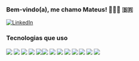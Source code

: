 ### Bem-vindo(a), me chamo Mateus! 👨🏻‍💻 🇧🇷 
[![LinkedIn](https://img.shields.io/badge/LinkedIn-0077B5?style=for-the-badge&logo=linkedin&logoColor=white)](https://www.linkedin.com/in/mateus-araujo-75845b259/)


### Tecnologias que uso
<div style="display: inline_block">
<img align="center"  src="https://img.shields.io/badge/Laravel-FF2D20?style=for-the-badge&logo=laravel&logoColor=white" />
<img align="center"  src="https://img.shields.io/badge/Vue.js-35495E?style=for-the-badge&logo=vue.js&logoColor=4FC08D" />
<img align="center"  src="https://img.shields.io/badge/Flutter-02569B?style=for-the-badge&logo=flutter&logoColor=white" />
<img align="center"  src="https://img.shields.io/badge/PHP-777BB4?style=for-the-badge&logo=php&logoColor=white" />
<img align="center"  src="https://img.shields.io/badge/JavaScript-F7DF1E?style=for-the-badge&logo=javascript&logoColor=black" /><img align="center"  src="https://img.shields.io/badge/Python-3776AB?style=for-the-badge&logo=python&logoColor=white" />
<img align="center"  src="https://img.shields.io/badge/Dart-0175C2?style=for-the-badge&logo=dart&logoColor=white" />
<img align="center"  src="https://img.shields.io/badge/TypeScript-007ACC?style=for-the-badge&logo=typescript&logoColor=white" />
<img align="center"  src="https://img.shields.io/badge/Node.js-43853D?style=for-the-badge&logo=node.js&logoColor=white" />
<img align="center"  src="https://img.shields.io/badge/MySQL-00000F?style=for-the-badge&logo=mysql&logoColor=white" />
<img align="center"  src="https://img.shields.io/badge/SQLite-07405E?style=for-the-badge&logo=sqlite&logoColor=white" />
<img align="center"  src="https://img.shields.io/badge/HTML5-E34F26?style=for-the-badge&logo=html5&logoColor=white" />
<img align="center"  src="https://img.shields.io/badge/CSS3-1572B6?style=for-the-badge&logo=css3&logoColor=white" />
</div><br/>

